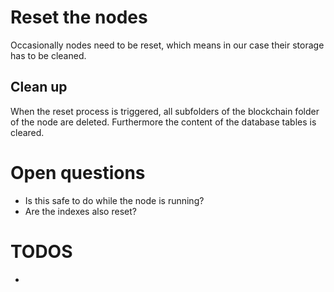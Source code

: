 # Reset the nodes

Occasionally nodes need to be reset, which means in our case their storage has to be cleaned.

## Clean up 
When the reset process is triggered, all subfolders of the blockchain folder of the node are deleted.
Furthermore the content of the database tables is cleared.

# Open questions
* Is this safe to do while the node is running?
* Are the indexes also reset?

# TODOS
* 
